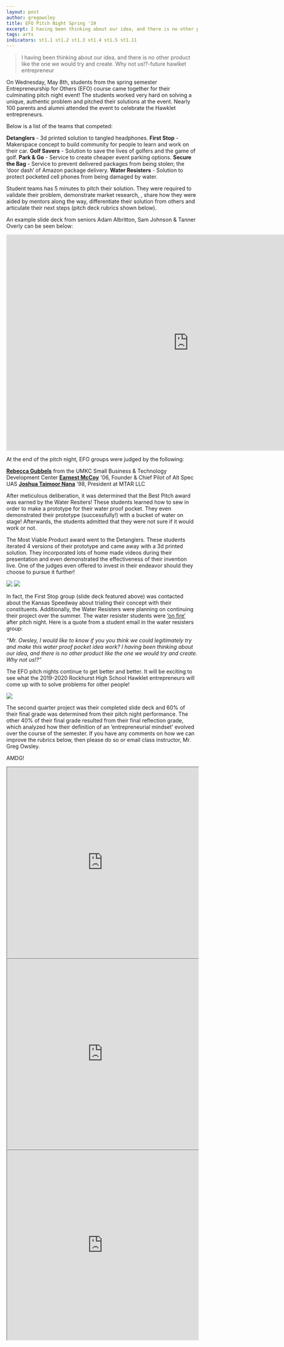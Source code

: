 ```yaml
---
layout: post
author: gregowsley
title: EFO Pitch Night Spring '19
excerpt: I having been thinking about our idea, and there is no other product like the one we would try and create. Why not us!? 
tags: arts
indicators: st1.1 st1.2 st1.3 st1.4 st1.5 st1.11
---
```


<blockquote>I having been thinking about our idea, and there is no other product like the one we would try and create. Why not us!?-future hawlket entrepreneur</blockquote>

On Wednesday, May 8th, students from the spring semester Entrepreneurship for Others (EFO) course came together for their culminating pitch night event! The students worked very hard on solving a unique, authentic problem and pitched their solutions at the event. Nearly 100 parents and alumni attended the event to celebrate the Hawklet entrepreneurs.

Below is a list of the teams that competed:

<b>Detanglers</b> - 3d printed solution to tangled headphones.
<b>First Stop</b> - Makerspace concept to build community for people to learn and work on their car.
<b>Golf Savers</b> - Solution to save the lives of golfers and the game of golf.
<b>Park & Go</b> - Service to create cheaper event parking options.
<b>Secure the Bag</b> - Service to prevent delivered packages from being stolen; the ‘door dash’ of Amazon package delivery. 
<b>Water Resisters</b> - Solution to protect pocketed cell phones from being damaged by water.

Student teams has 5 minutes to pitch their solution. They were required to validate their problem, demonstrate market research, , share how they were aided by mentors along the way, differentiate their solution from others and articulate their next steps (pitch deck rubrics shown below).  

An example slide deck from seniors Adam Albritton, Sam Johnson & Tanner Overly can be seen below:

<center><div class="flex-wrapper"><iframe src="https://docs.google.com/presentation/d/e/2PACX-1vRSmJByPX6gxv_VSLm_2IhY1adlIn-YuPjkIKccnsq-g5vgkwtf8ZJHfz5hMZBj_bVK3E2I-ZjSEjXt/embed?start=false&loop=false&delayms=3000" frameborder="0" width="960" height="569" allowfullscreen="true" mozallowfullscreen="true" webkitallowfullscreen="true"></iframe></div>
</center>

At the end of the pitch night, EFO groups were judged by the following:

<b>[Rebecca Gubbels](https://www.linkedin.com/in/rebeccagubbels/)</b> from the UMKC Small Business & Technology Development Center
<b>[Earnest McCoy](https://www.linkedin.com/in/earnestmccoy/)</b> '06, Founder & Chief Pilot of Alt Spec UAS
<b>[Joshua Taimoor Nana](https://www.linkedin.com/in/joshua-taimoor-nana-123491174/)</b> '98, President at MTAR LLC

After meticulous deliberation, it was determined that the Best Pitch award was earned by the Water Resiters! These students learned how to sew in order to make a prototype for their water proof pocket. They even demonstrated their prototype (successfully!) with a bucket of water on stage! Afterwards, the students admitted that they were not sure if it would work or not.

The Most Viable Product award went to the Detanglers. These students iterated 4 versions of their prototype and came away with a 3d printed solution. They incorporated lots of home made videos during their presentation and even demonstrated the effectiveness of their invention live. One of the judges even offered to invest in their endeavor should they choose to pursue it further! 

<div class="flex-wrapper">
    <img src="{{ site.baseurl }}/img/WaterResisters.JPG">
    <img src="{{ site.baseurl }}/img/Detanglers.JPG">
</div>

In fact, the First Stop group (slide deck featured above) was contacted about the Kansas Speedway about trialing their concept with their constituents. Additionally, the Water Resisters were planning on continuing their project over the summer. The water resister students were [‘on fire’](http://steam.rockhursths.edu/vision/) after pitch night. Here is a quote from a student email in the water resisters group:

<i>“Mr. Owsley, I would like to know if you you think we could legitimately try and make this water proof pocket idea work? I having been thinking about our idea, and there is no other product like the one we would try and create. Why not us!?”</i>

The EFO pitch nights continue to get better and better. It will be exciting to see what the 2019-2020 Rockhurst High School Hawklet entrepreneurs will come up with to solve problems for other people!

<div class="flex-wrapper">
    <img src="{{ site.baseurl }}/img/EFOSpring19ClassPitchNightPicture.JPG">
</div>

The second quarter project was their completed slide deck and 60% of their final grade was determined from their pitch night performance. The other 40% of their final grade resulted from their final reflection grade, which analyzed how their definition of an ‘entrepreneurial mindset’ evolved over the course of the semester. If you have any comments on how we can improve the rubrics below, then please do so or email class instructor, Mr. Greg Owsley. 

AMDG!

<iframe width="100%" height="500px" src="https://docs.google.com/document/d/e/2PACX-1vQ9zE-eoZ2VAlAarsGdcHcQnrci6208aXHGoZ3kThGumk8Gxp4faMYRpIc9H64unhq34Qg70hGcqMAn/pub?embedded=true"></iframe>

<iframe width="100%" height="500px" src="https://docs.google.com/document/d/e/2PACX-1vRHb8UUcEPUJzrD_fVdJvm5veWeu2eFyXWECrFiemCYOGkNIkL4EBtbuTEN3WUj9Ra4B2BMiTc5Z6Fq/pub?embedded=true"></iframe>

<iframe width="100%" height="500px" src="https://docs.google.com/document/d/e/2PACX-1vR2QWUXQAOXJuqIGeoKgmqXtmZ1mOTG78B8w5gc5P6g91_jnlWCZFukBFJkyNa3Qf1gaDueHRuyGeZn/pub?embedded=true" ></iframe>










